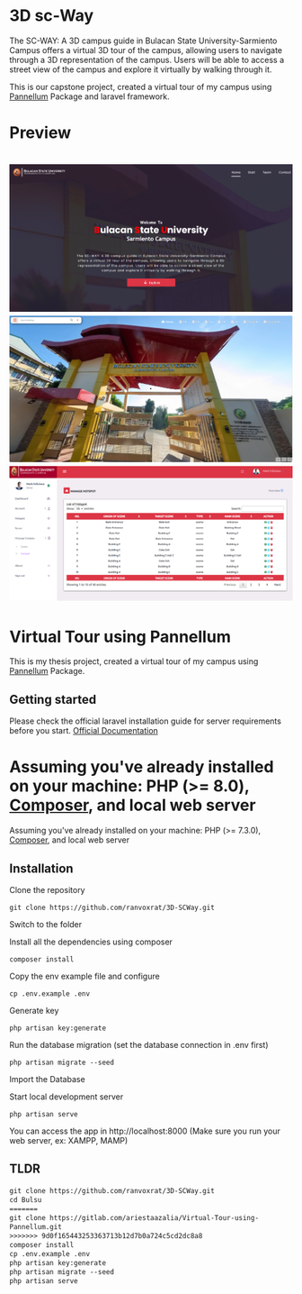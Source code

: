 # 3D sc-Way

The SC-WAY: A 3D campus guide in Bulacan State University-Sarmiento Campus offers a virtual 3D tour of the campus, 
allowing users to navigate through a 3D representation of the campus. Users will be able to access a street view of 
the campus and explore it virtually by walking through it.

This is our capstone project, created a virtual tour of my campus using [Pannellum](https://pannellum.org/) Package and laravel framework.

# Preview

![Preview1](public/img/preview3.png)
![Preview1](public/img/preview4.png)
![Preview1](public/img/preview5.png)
=======
# Virtual Tour using Pannellum

This is my thesis project, created a virtual tour of my campus using [Pannellum](https://pannellum.org/) Package.

## Getting started

Please check the official laravel installation guide for server requirements before you start. [Official Documentation](https://laravel.com/docs/8.x/deployment#server-requirements)

Assuming you've already installed on your machine: PHP (>= 8.0), [Composer](https://getcomposer.org/), and local web server
=======
Assuming you've already installed on your machine: PHP (>= 7.3.0), [Composer](https://getcomposer.org/), and local web server

## Installation

Clone the repository
```
git clone https://github.com/ranvoxrat/3D-SCWay.git
```
Switch to the folder

Install all the dependencies using composer
```
composer install
```

Copy the env example file and configure 
```
cp .env.example .env
```

Generate key
```
php artisan key:generate
```

Run the database migration (set the database connection in .env first)
```
php artisan migrate --seed
```

Import the Database

Start local development server
```
php artisan serve
```
You can access the app in http://localhost:8000 (Make sure you run your web server, ex: XAMPP, MAMP)

## TLDR
```
git clone https://github.com/ranvoxrat/3D-SCWay.git
cd Bulsu
=======
git clone https://gitlab.com/ariestaazalia/Virtual-Tour-using-Pannellum.git
>>>>>>> 9d0f165443253363713b12d7b0a724c5cd2dc8a8
composer install
cp .env.example .env
php artisan key:generate
php artisan migrate --seed
php artisan serve
```
